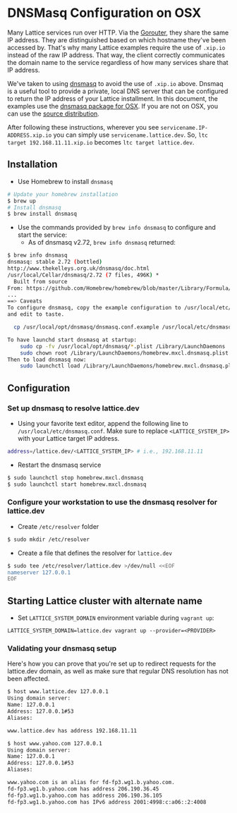 <!--
---
title: DNSMasq Configuration
weight: 8
doc_subnav: true

---
-->

# DNSMasq Configuration on OSX

Many Lattice services run over HTTP. Via the [Gorouter](https://github.com/cloudfoundry/gorouter), they share the same IP address. They are distinguished based on which hostname they've been accessed by. That's why many Lattice examples require the use of `.xip.io` instead of the raw IP address. That way, the client correctly communicates the domain name to the service regardless of how many services share that IP address.

We've taken to using [dnsmasq](http://www.thekelleys.org.uk/dnsmasq/doc.html) to avoid the use of `.xip.io` above. Dnsmaq is a useful tool to provide a private, local DNS server that can be configured to return the IP address of your Lattice installment. In this document, the examples use the [dnsmasq package for OSX](http://passingcuriosity.com/2013/dnsmasq-dev-osx/). If you are not on OSX, you can use the [source distribution](http://www.thekelleys.org.uk/dnsmasq/).

After following these instructions, wherever you see `servicename.IP-ADDRESS.xip.io` you can simply use `servicename.lattice.dev`. So, `ltc target 192.168.11.11.xip.io` becomes `ltc target lattice.dev`.

## Installation 

- Use Homebrew to install `dnsmasq`

```bash
# Update your homebrew installation
$ brew up
# Install dnsmasq
$ brew install dnsmasq
```

- Use the commands provided by `brew info dnsmasq` to configure and start the service:  
  * As of dnsmasq v2.72, `brew info dnsmasq` returned:

```bash
$ brew info dnsmasq
dnsmasq: stable 2.72 (bottled)
http://www.thekelleys.org.uk/dnsmasq/doc.html
/usr/local/Cellar/dnsmasq/2.72 (7 files, 496K) *
  Built from source
From: https://github.com/Homebrew/homebrew/blob/master/Library/Formula/dnsmasq.rb
...
==> Caveats
To configure dnsmasq, copy the example configuration to /usr/local/etc/dnsmasq.conf
and edit to taste.

  cp /usr/local/opt/dnsmasq/dnsmasq.conf.example /usr/local/etc/dnsmasq.conf

To have launchd start dnsmasq at startup:
    sudo cp -fv /usr/local/opt/dnsmasq/*.plist /Library/LaunchDaemons
    sudo chown root /Library/LaunchDaemons/homebrew.mxcl.dnsmasq.plist
Then to load dnsmasq now:
    sudo launchctl load /Library/LaunchDaemons/homebrew.mxcl.dnsmasq.plist
```

## Configuration

### Set up dnsmasq to resolve lattice.dev
- Using your favorite text editor, append the following line to `/usr/local/etc/dnsmasq.conf`. Make sure to replace `<LATTICE_SYSTEM_IP>` with your Lattice target IP address. 

```bash
address=/lattice.dev/<LATTICE_SYSTEM_IP> # i.e., 192.168.11.11
```

- Restart the dnsmasq service

```bash
$ sudo launchctl stop homebrew.mxcl.dnsmasq
$ sudo launchctl start homebrew.mxcl.dnsmasq
```

### Configure your workstation to use the dnsmasq resolver for lattice.dev
- Create `/etc/resolver` folder

```bash
$ sudo mkdir /etc/resolver
```

- Create a file that defines the resolver for `lattice.dev`

```bash
$ sudo tee /etc/resolver/lattice.dev >/dev/null <<EOF
nameserver 127.0.0.1
EOF
```

## Starting Lattice cluster with alternate name
- Set `LATTICE_SYSTEM_DOMAIN` environment variable during `vagrant up`:

```
LATTICE_SYSTEM_DOMAIN=lattice.dev vagrant up --provider=<PROVIDER> 
```

### Validating your dnsmasq setup
Here's how you can prove that you're set up to redirect requests for the lattice.dev domain, as well as make sure that regular DNS resolution has not been affected.

```bash
$ host www.lattice.dev 127.0.0.1
Using domain server:
Name: 127.0.0.1
Address: 127.0.0.1#53
Aliases: 

www.lattice.dev has address 192.168.11.11
```

```bash
$ host www.yahoo.com 127.0.0.1
Using domain server:
Name: 127.0.0.1
Address: 127.0.0.1#53
Aliases: 

www.yahoo.com is an alias for fd-fp3.wg1.b.yahoo.com.
fd-fp3.wg1.b.yahoo.com has address 206.190.36.45
fd-fp3.wg1.b.yahoo.com has address 206.190.36.105
fd-fp3.wg1.b.yahoo.com has IPv6 address 2001:4998:c:a06::2:4008
```
